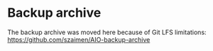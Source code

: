 # Backup archive

The backup archive was moved here because of Git LFS limitations:
https://github.com/szaimen/AIO-backup-archive
